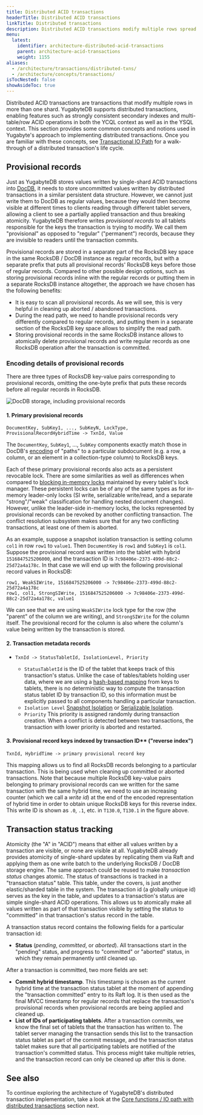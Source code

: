 ```yaml
---
title: Distributed ACID transactions
headerTitle: Distributed ACID transactions
linkTitle: Distributed transactions
description: Distributed ACID transactions modify multiple rows spread across multiple shards.
menu:
  latest:
    identifier: architecture-distributed-acid-transactions
    parent: architecture-acid-transactions
    weight: 1155
aliases:
  - /architecture/transactions/distributed-txns/
  - /architecture/concepts/transactions/
isTocNested: false
showAsideToc: true
---
```


Distributed ACID transactions are transactions that modify multiple rows in more than one shard. YugabyteDB supports distributed transactions, enabling features such as strongly consistent secondary indexes and multi-table/row ACID operations in both the YCQL context as well as in the YSQL context. This section provides some common concepts and notions used in Yugabyte's approach to implementing distributed transactions.  Once you are familiar with these concepts, see [Transactional IO Path](../transactional-io-path/) for a walk-through of a distributed transaction's life cycle.

## Provisional records

Just as YugabyteDB stores values written by single-shard ACID transactions into
[DocDB](../../concepts/docdb/persistence/), it needs to store uncommitted values written by
distributed transactions in a similar persistent data structure. However, we cannot just write them
to DocDB as regular values, because they would then become visible at different times to clients
reading through different tablet servers, allowing a client to see a partially applied transaction
and thus breaking atomicity.  YugabyteDB therefore writes *provisional records* to all tablets
responsible for the keys the transaction is trying to modify. We call them "provisional" as opposed
to "regular" ("permanent") records, because they are invisible to readers until the transaction
commits.

Provisional records are stored in a separate part of the RocksDB key space in the same RocksDB /
DocDB instance as regular records, but with a separate prefix that puts all provisional records'
RocksDB keys before those of regular records. Compared to other possible design options, such as
storing provisional records inline with the regular records or putting them in a separate RocksDB
instance altogether, the approach we have chosen has the following benefits:

- It is easy to scan all provisional records. As we will see, this is very helpful in cleaning up
    aborted / abandoned transactions.
- During the read path, we need to handle provisional records very differently compared to regular
    records, and putting them in a separate section of the RocksDB key space allows to simplify the
    read path.
- Storing provisional records in the same RocksDB instance allows to atomically delete provisional
    records and write regular records as one RocksDB operation after the transaction is committed.

### Encoding details of provisional records

There are three types of RocksDB key-value pairs corresponding to provisional records, omitting
the one-byte prefix that puts these records before all regular records in RocksDB.

![DocDB storage, including provisional records](/images/architecture/txn/provisional_record_storage.svg)

#### 1. Primary provisional records

  ```
  DocumentKey, SubKey1, ..., SubKeyN, LockType, ProvisionalRecordHybridTime -> TxnId, Value
  ```

  The `DocumentKey`, `SubKey1`, ..., `SubKey` components exactly match those in DocDB's
  [encoding](../../concepts/docdb/persistence/#mapping-docdb-documents-to-rocksdb) of "paths" to
  a particular subdocument (e.g. a row, a column, or an element in a collection-type column) to
  RocksDB keys.

  Each of these primary provisional records also acts as a persistent revocable lock. There are some
  similarities as well as differences when compared to [blocking in-memory
  locks](../isolation-levels/) maintained by every tablet's lock
  manager. These persistent locks can be of any of the same types as for in-memory leader-only locks
  (SI write, serializable write/read, and a separate "strong"/"weak" classification for handling
  nested document changes).  However, unlike the leader-side in-memory locks, the locks represented
  by provisional records can be revoked by another conflicting transaction.  The conflict resolution
  subsystem makes sure that for any two conflicting transactions, at least one of them is aborted.

  As an example, suppose a snapshot isolation transaction is setting column `col1` in row `row1` to
  `value1`. Then `DocumentKey` is `row1` and `SubKey1` is `col1`. Suppose the provisional record was
  written into the tablet with hybrid `1516847525206000`, and the transaction ID is
  `7c98406e-2373-499d-88c2-25d72a4a178c`. In that case we will end up with the following provisional
  record values in RocksDB:

  ```
  row1, WeakSIWrite, 1516847525206000 -> 7c98406e-2373-499d-88c2-25d72a4a178c
  row1, col1, StrongSIWrite, 1516847525206000 -> 7c98406e-2373-499d-88c2-25d72a4a178c, value1
  ```

  We can see that we are using `WeakSIWrite` lock type for the row (the "parent" of the column we
  are writing), and `StrongSIWrite` for the column itself. The provisional record for the column is
  also where the column's value being written by the transaction is stored.

#### 2. Transaction metadata records

- `TxnId -> StatusTabletId, IsolationLevel, Priority`

  - `StatusTabletId` is the ID of the tablet that keeps track of this transaction's status.
    Unlike the case of tables/tablets holding user data, where we are using a [hash-based
    mapping](../../concepts/sharding/) from keys to tablets, there is no deterministic way
    to compute the transaction status tablet ID by transaction ID, so this information must be
    explicitly passed to all components handling a particular transaction.
  - `Isolation Level` [Snapshot Isolation](https://en.wikipedia.org/wiki/Snapshot_isolation) or
    [Serializable Isolation](https://en.wikipedia.org/wiki/Serializability).
  - `Priority` This priority is assigned randomly during transaction creation. When a conflict
    is detected between two transactions, the transaction with lower priority is
    aborted and restarted.

#### 3. Provisional record keys indexed by transaction ID** ("reverse index")

```
TxnId, HybridTime -> primary provisional record key
```

  This mapping allows us to find all RocksDB records belonging to a particular transaction.  This is
  being used when cleaning up committed or aborted transactions. Note that because multiple RocksDB
  key-value pairs belonging to primary provisional records can we written for the same transaction
  with the same hybrid time, we need to use an increasing counter (which we call a *write id*) at
  the end of the encoded representation of hybrid time in order to obtain unique RocksDB keys for
  this reverse index. This write ID is shown as `.0`, `.1`, etc. in `T130.0`, `T130.1` in the figure
  above.

## Transaction status tracking

Atomicity (the "A" in "ACID") means that either all values written by a transaction are visible, or
none are visible at all. YugabyteDB already provides atomicity of single-shard updates by
replicating them via Raft and applying them as one write batch to the underlying RocksDB / DocDB
storage engine. The same approach could be reused to make *transaction status* changes atomic.  The status of transactions is tracked in a "transaction status" table. This table, under the covers, is just another elastic/sharded table in the system. The transaction id (a globally unique id) serves as the key in the table, and updates to a transaction's status are simple single-shard ACID operations. This allows us to atomically make all values written as part of that transaction visible by setting the status to "committed" in that transaction's status record in the table.

A transaction status record contains the following fields for a particular transaction id:

- **Status** (*pending*, *committed*, or *aborted*).
  All transactions start in the "pending" status, and progress to "committed" or "aborted" status,
  in which they remain permanently until cleaned up.

After a transaction is committed, two more fields are set:

- **Commit hybrid timestamp**. This timestamp is chosen as the current hybrid time at the
  transaction status tablet at the moment of appending the "transaction committed" entry to its
  Raft log. It is then used as the final MVCC timestamp for regular records that replace the
  transaction's provisional records when provisional records are being applied and cleaned up.
- **List of IDs of participating tablets**. After a transaction commits, we know the final set of
  tablets that the transaction has written to. The tablet server managing the transaction sends
  this list to the transaction status tablet as part of the commit message, and the transaction
  status tablet makes sure that all participating tablets are notified of the transaction's
  committed status. This process might take multiple retries, and the transaction record can only
  be cleaned up after this is done.

## See also

To continue exploring the architecture of YugabyteDB's distributed transaction implementation, take a look at the [Core functions / IO path with distributed transactions](../transactional-io-path/) section next.
